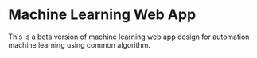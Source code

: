 # Machine Learning Web App
This is a beta version of machine learning web app design for automation machine learning using common algorithm. 
